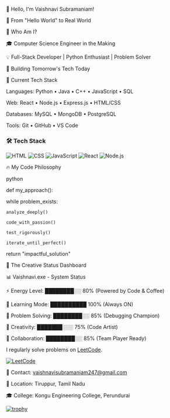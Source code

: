 👋 Hello, I'm Vaishnavi Subramaniam!

🌟 From "Hello World" to Real World

🎯 Who Am I?

🎓 Computer Science Engineer in the Making

💡 Full-Stack Developer | Python Enthusiast | Problem Solver

🚀 Building Tomorrow's Tech Today

🎯 Current Tech Stack

Languages: Python • Java • C++ • JavaScript • SQL

Web: React • Node.js • Express.js • HTML/CSS

Databases: MySQL • MongoDB • PostgreSQL

Tools: Git • GitHub • VS Code


### 🛠️ Tech Stack

![HTML](https://img.shields.io/badge/HTML5-E34F26?logo=html5&logoColor=white&style=for-the-badge)
![CSS](https://img.shields.io/badge/CSS3-1572B6?logo=css3&logoColor=white&style=for-the-badge)
![JavaScript](https://img.shields.io/badge/JavaScript-F7DF1E?logo=javascript&logoColor=black&style=for-the-badge)
![React](https://img.shields.io/badge/React-20232A?logo=react&logoColor=61DAFB&style=for-the-badge)
![Node.js](https://img.shields.io/badge/Node.js-339933?logo=nodedotjs&logoColor=white&style=for-the-badge)


🔥 My Code Philosophy

python

def my_approach():

while problem_exists:

    analyze_deeply()
    
    code_with_passion()
    
    test_rigorously()
    
    iterate_until_perfect()
    
return "impactful_solution"

🎪 The Creative Status Dashboard

📊 Vaishnavi.exe - System Status

⚡ Energy Level: ████████░░ 80% (Powered by Code & Coffee)

🧠 Learning Mode: ██████████ 100% (Always ON)

🔧 Problem Solving: ████████░░ 85% (Debugging Champion)

🎨 Creativity: ███████░░░ 75% (Code Artist)

🤝 Collaboration: ████████░░ 85% (Team Player Ready)


I regularly solve problems on [LeetCode](https://leetcode.com/vaishnavisubramaniam/).  


[![LeetCode](https://img.shields.io/badge/-LeetCode-black?style=flat-square&logo=LeetCode&logoColor=yellow)](https://leetcode.com/vaishnavisubramaniam/)

📧 Contact: vaishnavisubramaniam247@gmail.com

📍 Location: Tiruppur, Tamil Nadu

🎓 College: Kongu Engineering College, Perundurai

[![trophy](https://github-profile-trophy.vercel.app/?username=VaishnaviSubramaniam08&theme=radical)](https://github.com/ryo-ma/github-profile-trophy)
